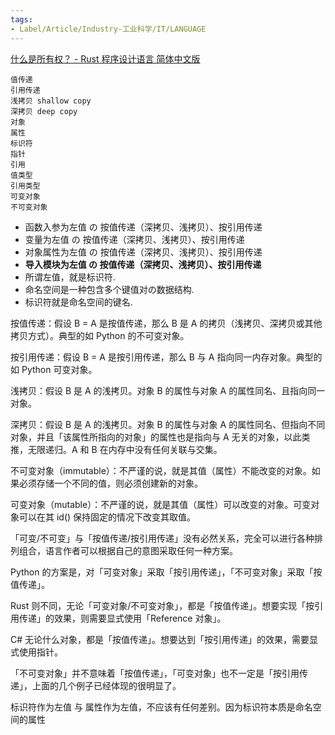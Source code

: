```yaml
---
tags:
- Label/Article/Industry-工业科学/IT/LANGUAGE
---
```


[什么是所有权？ - Rust 程序设计语言 简体中文版](https://kaisery.github.io/trpl-zh-cn/ch04-01-what-is-ownership.html)


    值传递
    引用传递
    浅拷贝 shallow copy
    深拷贝 deep copy
    对象
    属性
    标识符
    指针
    引用
    值类型
    引用类型
    可变对象
    不可变对象


- 函数入参为左值 の 按值传递（深拷贝、浅拷贝）、按引用传递
- 变量为左值 の 按值传递（深拷贝、浅拷贝）、按引用传递
- 对象属性为左值 の 按值传递（深拷贝、浅拷贝）、按引用传递
- **导入模块为左值 の 按值传递（深拷贝、浅拷贝）、按引用传递**
- 所谓左值，就是标识符.
- 命名空间是一种包含多个键值对の数据结构.
- 标识符就是命名空间的键名.

按值传递：假设 B = A 是按值传递，那么 B 是 A 的拷贝（浅拷贝、深拷贝或其他拷贝方式）。典型的如 Python 的不可变对象。

按引用传递：假设 B = A 是按引用传递，那么 B 与 A 指向同一内存对象。典型的如 Python 可变对象。

浅拷贝：假设 B 是 A 的浅拷贝。对象 B 的属性与对象 A 的属性同名、且指向同一对象。

深拷贝：假设 B 是 A 的浅拷贝。对象 B 的属性与对象 A 的属性同名、但指向不同对象，并且「该属性所指向的对象」的属性也是指向与 A 无关的对象，以此类推，无限递归。A 和 B 在内存中没有任何关联与交集。

不可变对象（immutable）：不严谨的说，就是其值（属性）不能改变的对象。如果必须存储一个不同的值，则必须创建新的对象。

可变对象（mutable）：不严谨的说，就是其值（属性）可以改变的对象。可变对象可以在其 id() 保持固定的情况下改变其取值。


「可变/不可变」与「按值传递/按引用传递」没有必然关系，完全可以进行各种排列组合，语言作者可以根据自己的意图采取任何一种方案。

Python 的方案是，对「可变对象」采取「按引用传递」，「不可变对象」采取「按值传递」。

Rust 则不同，无论「可变对象/不可变对象」，都是「按值传递」。想要实现「按引用传递」的效果，则需要显式使用「Reference 对象」。

C# 无论什么对象，都是「按值传递」。想要达到「按引用传递」的效果，需要显式使用指针。

「不可变对象」并不意味着「按值传递」，「可变对象」也不一定是「按引用传递」，上面的几个例子已经体现的很明显了。



标识符作为左值 与 属性作为左值，不应该有任何差别。因为标识符本质是命名空间的属性